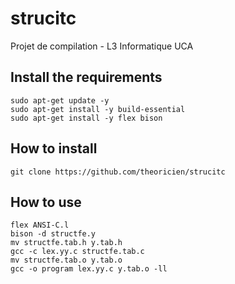 # strucitc
Projet de compilation - L3 Informatique UCA

## Install the requirements
```
sudo apt-get update -y
sudo apt-get install -y build-essential
sudo apt-get install -y flex bison
```
## How to install
```
git clone https://github.com/theoricien/strucitc
```
## How to use
```
flex ANSI-C.l
bison -d structfe.y
mv structfe.tab.h y.tab.h
gcc -c lex.yy.c structfe.tab.c
mv structfe.tab.o y.tab.o
gcc -o program lex.yy.c y.tab.o -ll
```
